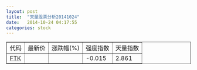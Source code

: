 ```yaml
---
layout: post
title:  "天量股票分析20141024"
date:   2014-10-24 04:17:55
categories: stock
---
```

<script type="text/javascript">
var stockList = []
stockList.push('gb_ftk');
</script>

<table border="1">
 <tr>
  <td>代码</td>
  <td>最新价</td>
  <td>涨跌幅(%)</td>
 <td>强度指数</td>
 <td>天量指数</td>
</tr>
  <tr id="ftk"><td><a href="http://stock.finance.sina.com.cn/usstock/quotes/FTK.html" target="_blank">FTK</a></td><td></td><td></td><td>-0.015</td><td>2.861</td></tr>
</table>
